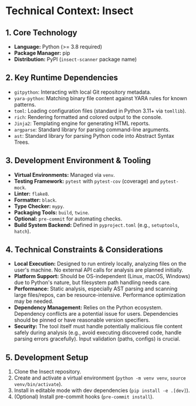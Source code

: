 # Technical Context: Insect

## 1. Core Technology

* **Language:** Python (>= 3.8 required)
* **Package Manager:** pip
* **Distribution:** PyPI (`insect-scanner` package name)

## 2. Key Runtime Dependencies

* `gitpython`: Interacting with local Git repository metadata.
* `yara-python`: Matching binary file content against YARA rules for known patterns.
* `toml`: Loading configuration files (standard in Python 3.11+ via `tomllib`).
* `rich`: Rendering formatted and colored output to the console.
* `Jinja2`: Templating engine for generating HTML reports.
* `argparse`: Standard library for parsing command-line arguments.
* `ast`: Standard library for parsing Python code into Abstract Syntax Trees.

## 3. Development Environment & Tooling

* **Virtual Environments:** Managed via `venv`.
* **Testing Framework:** `pytest` with `pytest-cov` (coverage) and `pytest-mock`.
* **Linter:** `flake8`.
* **Formatter:** `black`.
* **Type Checker:** `mypy`.
* **Packaging Tools:** `build`, `twine`.
* **Optional:** `pre-commit` for automating checks.
* **Build System Backend:** Defined in `pyproject.toml` (e.g., `setuptools`, `hatch`).

## 4. Technical Constraints & Considerations

* **Local Execution:** Designed to run entirely locally, analyzing files on the user's machine. No external API calls for analysis are planned initially.
* **Platform Support:** Should be OS-independent (Linux, macOS, Windows) due to Python's nature, but filesystem path handling needs care.
* **Performance:** Static analysis, especially AST parsing and scanning large files/repos, can be resource-intensive. Performance optimization may be needed.
* **Dependency Management:** Relies on the Python ecosystem. Dependency conflicts are a potential issue for users. Dependencies should be pinned or have reasonable version specifiers.
* **Security:** The tool itself must handle potentially malicious file content safely during analysis (e.g., avoid executing discovered code, handle parsing errors gracefully). Input validation (paths, configs) is crucial.

## 5. Development Setup

1.  Clone the Insect repository.
2.  Create and activate a virtual environment (`python -m venv venv`, `source venv/bin/activate`).
3.  Install in editable mode with dev dependencies (`pip install -e .[dev]`).
4.  (Optional) Install pre-commit hooks (`pre-commit install`).
